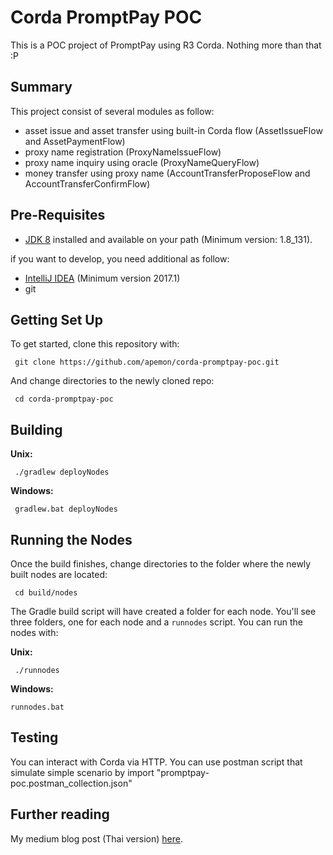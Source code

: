 # Corda PromptPay POC

This is a POC project of PromptPay using R3 Corda. Nothing more than that :P

## Summary

This project consist of several modules as follow:
* asset issue and asset transfer using built-in Corda flow (AssetIssueFlow and AssetPaymentFlow)
* proxy name registration (ProxyNameIssueFlow)
* proxy name inquiry using oracle (ProxyNameQueryFlow)
* money transfer using proxy name (AccountTransferProposeFlow and AccountTransferConfirmFlow)

## Pre-Requisites
* [JDK 8](http://www.oracle.com/technetwork/java/javase/downloads/jdk8-downloads-2133151.html) 
  installed and available on your path (Minimum version: 1.8_131).

if you want to develop, you need additional as follow:
* [IntelliJ IDEA](https://www.jetbrains.com/idea/download/) (Minimum version 2017.1)
* git

## Getting Set Up

To get started, clone this repository with:

     git clone https://github.com/apemon/corda-promptpay-poc.git

And change directories to the newly cloned repo:

     cd corda-promptpay-poc

## Building

**Unix:** 

     ./gradlew deployNodes

**Windows:**

     gradlew.bat deployNodes

## Running the Nodes

Once the build finishes, change directories to the folder where the newly
built nodes are located:

     cd build/nodes

The Gradle build script will have created a folder for each node. You'll
see three folders, one for each node and a `runnodes` script. You can
run the nodes with:

**Unix:**

     ./runnodes

**Windows:**

    runnodes.bat

## Testing

You can interact with Corda via HTTP. You can use postman script that simulate simple scenario by import "promptpay-poc.postman_collection.json"

## Further reading

My medium blog post (Thai version)
[here](https://medium.com/@parin.chiam/%E0%B8%97%E0%B8%94%E0%B8%AA%E0%B8%AD%E0%B8%9A%E0%B8%A5%E0%B8%AD%E0%B8%87%E0%B9%80%E0%B8%82%E0%B8%B5%E0%B8%A2%E0%B8%99-promptpay-%E0%B9%81%E0%B8%9A%E0%B8%9A-dlt-%E0%B8%94%E0%B9%89%E0%B8%A7%E0%B8%A2-r3-corda-bf06abf4020f).

